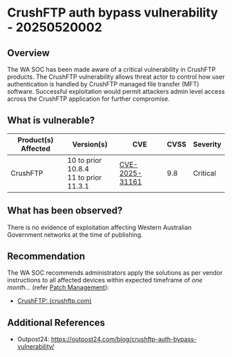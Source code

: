 # CrushFTP auth bypass vulnerability - 20250520002

## Overview

The WA SOC has been made aware of a critical vulnerability in CrushFTP products.
The CrushFTP vulnerability allows threat actor to control how user authentication is handled by CrushFTP managed file transfer (MFT) software. Successful exploitation would permit attackers admin level access across the CrushFTP application for further compromise.

## What is vulnerable?

| Product(s) Affected | Version(s)                                 | CVE                                                               | CVSS | Severity |
| ------------------- | ------------------------------------------ | ----------------------------------------------------------------- | ---- | -------- |
| CrushFTP            | 10 to prior 10.8.4 <br> 11 to prior 11.3.1 | [CVE-2025-31161](https://nvd.nist.gov/vuln/detail/CVE-2025-31161) | 9.8  | Critical |

## What has been observed?

There is no evidence of exploitation affecting Western Australian Government networks at the time of publishing.

## Recommendation

The WA SOC recommends administrators apply the solutions as per vendor instructions to all affected devices within expected timeframe of *one month...* (refer [Patch Management](../guidelines/patch-management.md)):

- [CrushFTP: (crushftp.com)](https://crushftp.com/crush11wiki/Wiki.jsp?page=Update#section-Update-VulnerabilityInfo)

## Additional References

- Outpost24: <https://outpost24.com/blog/crushftp-auth-bypass-vulnerability/>
